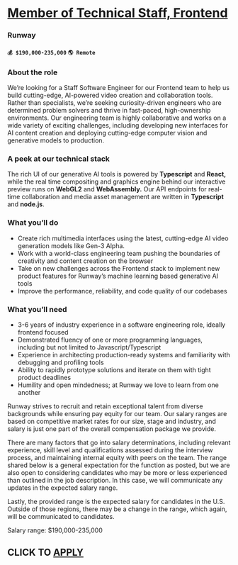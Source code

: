 # [Member of Technical Staff, Frontend](https://www.remotewlb.com/apply/member-of-technical-staff-frontend)  
### Runway  
#### `💰 $190,000-235,000` `🌎 Remote`  

### **About the role**

We’re looking for a Staff Software Engineer for our Frontend team to help us build cutting-edge, AI-powered video creation and collaboration tools. Rather than specialists, we’re seeking curiosity-driven engineers who are determined problem solvers and thrive in fast-paced, high-ownership environments. Our engineering team is highly collaborative and works on a wide variety of exciting challenges, including developing new interfaces for AI content creation and deploying cutting-edge computer vision and generative models to production.

### A peek at our technical stack

The rich UI of our generative AI tools is powered by **Typescript** and **React,** while the real time compositing and graphics engine behind our interactive preview runs on **WebGL2** and **WebAssembly.** Our API endpoints for real-time collaboration and media asset management are written in **Typescript** and **node.js**.

### What you’ll do

  * Create rich multimedia interfaces using the latest, cutting-edge AI video generation models like Gen-3 Alpha.
  * Work with a world-class engineering team pushing the boundaries of creativity and content creation on the browser
  * Take on new challenges across the Frontend stack to implement new product features for Runway’s machine learning based generative AI tools
  * Improve the performance, reliability, and code quality of our codebases

### What you’ll need

  * 3-6 years of industry experience in a software engineering role, ideally frontend focused
  * Demonstrated fluency of one or more programming languages, including but not limited to Javascript/Typescript
  * Experience in architecting production-ready systems and familiarity with debugging and profiling tools
  * Ability to rapidly prototype solutions and iterate on them with tight product deadlines
  * Humility and open mindedness; at Runway we love to learn from one another

Runway strives to recruit and retain exceptional talent from diverse backgrounds while ensuring pay equity for our team. Our salary ranges are based on competitive market rates for our size, stage and industry, and salary is just one part of the overall compensation package we provide.

There are many factors that go into salary determinations, including relevant experience, skill level and qualifications assessed during the interview process, and maintaining internal equity with peers on the team. The range shared below is a general expectation for the function as posted, but we are also open to considering candidates who may be more or less experienced than outlined in the job description. In this case, we will communicate any updates in the expected salary range.

Lastly, the provided range is the expected salary for candidates in the U.S. Outside of those regions, there may be a change in the range, which again, will be communicated to candidates.

Salary range: $190,000-235,000

  
## CLICK TO [APPLY](https://www.remotewlb.com/apply/member-of-technical-staff-frontend)

